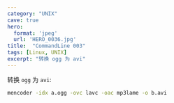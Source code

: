 ```yaml
---
category: "UNIX"
cave: true
hero:
  format: 'jpeg'
  url: 'HERO_0036.jpg'
title:  "CommandLine 003"
tags: [Linux, UNIX]
excerpt: "转换 ogg 为 avi"
---
```

转换 `ogg` 为 `avi`:

```sh
mencoder -idx a.ogg -ovc lavc -oac mp3lame -o b.avi
```
